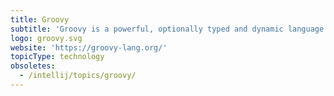 ```yaml
---
title: Groovy
subtitle: 'Groovy is a powerful, optionally typed and dynamic language for the JVM.'
logo: groovy.svg
website: 'https://groovy-lang.org/'
topicType: technology
obsoletes:
  - /intellij/topics/groovy/
---
```


